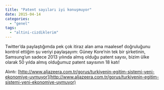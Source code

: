 ```yaml
---
title: "Patent sayıları iyi konuşmuyor"
date: 2015-04-14
categories: 
  - "genel"
tags: 
  - "altini-cizdiklerim"
---
```


Twitter’da paylaştığımda pek çok itiraz alan ama maalesef doğruluğunu kontrol ettiğim şu veriyi paylaşayım: Güney Kore’nin tek bir şirketinin, Samsung’un sadece 2013 yılında almış olduğu patent sayısı, bizim ülke olarak 50 yılda almış olduğumuz patent sayısının 18 katı!

Alıntı: [http://www.aljazeera.com.tr/gorus/turkiyenin-egitim-sistemi-yeni-ekonomiye-uymuyor](http://www.aljazeera.com.tr/gorus/turkiyenin-egitim-sistemi-yeni-ekonomiye-uymuyor)
